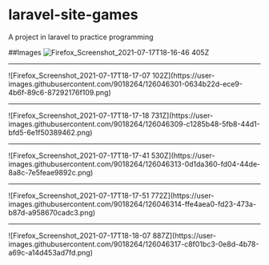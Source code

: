# laravel-site-games
A project in laravel to practice programming

##Images
![Firefox_Screenshot_2021-07-17T18-16-46 405Z](https://user-images.githubusercontent.com/9018264/126046293-9864c1d5-fb62-46d8-a8c2-bbd8745f5236.png)
<hr>
![Firefox_Screenshot_2021-07-17T18-17-07 102Z](https://user-images.githubusercontent.com/9018264/126046301-0634b22d-ece9-4b6f-89c6-87292176f109.png)
<hr>
![Firefox_Screenshot_2021-07-17T18-17-18 731Z](https://user-images.githubusercontent.com/9018264/126046309-c1285b48-5fb8-44d1-bfd5-6e1f50389462.png)
<hr>
![Firefox_Screenshot_2021-07-17T18-17-41 530Z](https://user-images.githubusercontent.com/9018264/126046313-0d1da360-fd04-44de-8a8c-7e5feae9892c.png)
<hr>
![Firefox_Screenshot_2021-07-17T18-17-51 772Z](https://user-images.githubusercontent.com/9018264/126046314-ffe4aea0-fd23-473a-b87d-a958670cadc3.png)
<hr>
![Firefox_Screenshot_2021-07-17T18-18-07 887Z](https://user-images.githubusercontent.com/9018264/126046317-c8f01bc3-0e8d-4b78-a69c-a14d453ad7fd.png)
